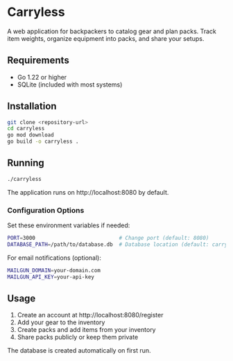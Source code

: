 # Carryless

A web application for backpackers to catalog gear and plan packs. Track item weights, organize equipment into packs, and share your setups.

## Requirements

- Go 1.22 or higher
- SQLite (included with most systems)

## Installation

```bash
git clone <repository-url>
cd carryless
go mod download
go build -o carryless .
```

## Running

```bash
./carryless
```

The application runs on http://localhost:8080 by default.

### Configuration Options

Set these environment variables if needed:

```bash
PORT=3000                           # Change port (default: 8080)
DATABASE_PATH=/path/to/database.db  # Database location (default: carryless.db)
```

For email notifications (optional):
```bash
MAILGUN_DOMAIN=your-domain.com
MAILGUN_API_KEY=your-api-key
```

## Usage

1. Create an account at http://localhost:8080/register
2. Add your gear to the inventory
3. Create packs and add items from your inventory
4. Share packs publicly or keep them private

The database is created automatically on first run.